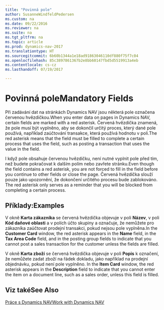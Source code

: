 ```yaml
---
title: "Povinná pole"
author: SusanneWindfeldPedersen
ms.custom: na
ms.date: 09/22/2016
ms.reviewer: na
ms.suite: na
ms.tgt_pltfrm: na
ms.topic: article
ms.prod: dynamics-nav-2017
ms.translationtype: HT
ms.sourcegitcommit: 6b60b1344a1e18ad91863046110df880f75f7c04
ms.openlocfilehash: 85c3897861367b2e8bb60147fbd5d5519913a4eb
ms.contentlocale: cs-cz
ms.lasthandoff: 07/19/2017

---
```

    
# <a name="mandatory-fields"></a><span data-ttu-id="d2a73-102">Povinná pole</span><span class="sxs-lookup"><span data-stu-id="d2a73-102">Mandatory Fields</span></span>
<span data-ttu-id="d2a73-103">Při zadávání dat na stránkách Dynamics NAV jsou některá pole označena červenou hvězdičkou.</span><span class="sxs-lookup"><span data-stu-id="d2a73-103">When you enter data on pages in Dynamics NAV, certain fields are marked with a red asterisk.</span></span> <span data-ttu-id="d2a73-104">Červená hvězdička znamená, že pole musí být vyplněno, aby se dokončil určitý proces, který dané pole používá, například zaúčtování transakce, která používá hodnotu v poli.</span><span class="sxs-lookup"><span data-stu-id="d2a73-104">The red asterisk means that the field must be filled to complete a certain process that uses the field, such as posting a transaction that uses the value in the field.</span></span> 

<span data-ttu-id="d2a73-105">I když pole obsahuje červenou hvězdičku, není nutné vyplnit pole před tím, než budete pokračovat k dalším polím nebo zavřete stránku.</span><span class="sxs-lookup"><span data-stu-id="d2a73-105">Even though the field contains a red asterisk, you are not forced to fill in the field before you continue to other fields or close the page.</span></span> <span data-ttu-id="d2a73-106">Červená hvězdička slouží pouze jako upozornění, že dokončení určitého procesu bude zablokováno. </span><span class="sxs-lookup"><span data-stu-id="d2a73-106">The red asterisk only serves as a reminder that you will be blocked from completing a certain process.</span></span> 

## <a name="examples"></a><span data-ttu-id="d2a73-107">Příklady:</span><span class="sxs-lookup"><span data-stu-id="d2a73-107">Examples</span></span> 
<span data-ttu-id="d2a73-108">V okně **Karta zákazníka** se červená hvězdička objevuje v poli **Název**, v poli **Kód daňové oblasti** a v polích účto skupiny a označuje, že nemůžete pro zákazníka zaúčtovat prodejní transakci, pokud nejsou pole vyplněna.</span><span class="sxs-lookup"><span data-stu-id="d2a73-108">In the **Customer Card** window, the red asterisk appears in the **Name** field, in the **Tax Area Code** field, and in the posting group fields to indicate that you cannot post a sales transaction for the customer unless the fields are filled.</span></span>

<span data-ttu-id="d2a73-109">V okně **Karta zboží** se červená hvězdička objevuje v poli **Popis** k označení, že nemůžete zadat zboží na řádek dokladu, jako například na prodejní objednávku, pokud není pole vyplněno. </span><span class="sxs-lookup"><span data-stu-id="d2a73-109">In the **Item Card** window, the red asterisk appears in the **Description** field to indicate that you cannot enter the item on a document line, such as a sales order, unless this field is filled.</span></span>

## <a name="see-also"></a><span data-ttu-id="d2a73-110">Viz také</span><span class="sxs-lookup"><span data-stu-id="d2a73-110">See Also</span></span>
[<span data-ttu-id="d2a73-111">Práce s Dynamics NAV</span><span class="sxs-lookup"><span data-stu-id="d2a73-111">Work with Dynamics NAV</span></span>](ui-work-product.md) 


